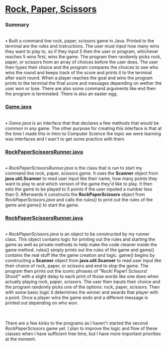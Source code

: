 <h1><a href = "https://github.com/YaakovBaker/Rock-Paper-Scissors"><Strong>Rock, Paper, Scissors</Strong></a></h1>

<h3><Strong>Summary</Strong></h3>
  <p><br>•	Built a command line rock, paper, scissors game in Java. Printed to the terminal are the rules and instructions. The user must input how many wins they want to play to, so if they input 5 then the user or program, whichever reaches 5 wins first, wins the game. The program then randomly picks rock, paper, or scissors from an array of choices before the user does. The user then types their choice and the program compares the choices to see who wins the round and keeps track of the score and prints it to the terminal after each round. When a player reaches the goal and wins the program prints to the terminal the final score and messages depending on wether the user won or lose. There are also some command arguments like end then the program is terminated. There is also an easter egg.</p> 
  
 
 <h3><a href = "https://github.com/YaakovBaker/Rock-Paper-Scissors/blob/main/rpsgame/src/main/java/game/rps/project/Game.java"><Strong>Game.java</Strong></a></h3>
 <p><br>• <i>Game.java</i> is an interface that that declares a few methods that would be common in any game. The other purpose for creating this interface is that at the time I made this in Intro to Computer Science the topic we were learning was interfaces and I wan't to get some practice with them.</P>
 
 <h3><a href = "https://github.com/YaakovBaker/Rock-Paper-Scissors/blob/main/rpsgame/src/main/java/game/rps/project/rpsgame/RockPaperScissorsRunner.java"><Strong>RockPaperScissorsRunner.java</Strong></a></h3>
 <p><br>• <i>RockPaperScissorsRunner.java</i> is the class that is run to start my command line rock, paper, scissors game. It uses the <b>Scanner</b> object from <b>java.util.Scanner</b> to read user input like their name, how many points they want to play to and which version of the game they'd like to play. It then sets the game to be played to 5 points if the user inputed a number less than 0. Afterwards it constructs the <b>RockPaperScissors</b> object from <i>RockPaperScissors.java</i> and calls the <i>rules()</i> to print out the rules of the game and <i>game()</i> to start the game.</p>
 
 
<h3><a href = "https://github.com/YaakovBaker/Rock-Paper-Scissors/blob/main/rpsgame/src/main/java/game/rps/project/rpsgame/RockPaperScissors.java"><Strong>RockPaperScissorsRunner.java</Strong></a></h3>
<p><br>• <i>RockPaperScissors.java</i> is an object to be constructed by my runner class. This object contains logic for printing out the rules and starting the game as well as private methods to help make the code cleaner inside the game method. rules() simply prints out the rules of the game and game() contains the real stuff like the game creation and logic. game() begins by constructing a <b>Scanner</b> object from <b>java.util.Scanner</b> to read user input like their choice of rock, paper, or scissors and end to stop the game. The program then prints out the iconic phrases of "Rock! Paper! Scissors! Shoot!" with a slight delay to each print of those words like one does when actually playing rock, paper, scissors. The user then inputs their choice and the program randomly picks one of the options: rock, paper, scissors. Then with some basic logic it determines the winner and awards that player with a point. Once a player wins the game ends and a different message is printed out depending on who won.</P>

<p><br><br>There are a few kinks to the programs as I haven't started the second RockPaperScissors game yet. I plan to improve the logic and flow of these classes when I have sufficient free time, but I have more important priorities at the moment.</p>
